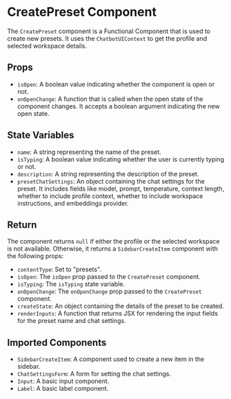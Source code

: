 # CreatePreset Component

The `CreatePreset` component is a Functional Component that is used to create new presets. It uses the `ChatbotUIContext` to get the profile and selected workspace details.

## Props

- `isOpen`: A boolean value indicating whether the component is open or not.
- `onOpenChange`: A function that is called when the open state of the component changes. It accepts a boolean argument indicating the new open state.

## State Variables

- `name`: A string representing the name of the preset.
- `isTyping`: A boolean value indicating whether the user is currently typing or not.
- `description`: A string representing the description of the preset.
- `presetChatSettings`: An object containing the chat settings for the preset. It includes fields like model, prompt, temperature, context length, whether to include profile context, whether to include workspace instructions, and embeddings provider.

## Return

The component returns `null` if either the profile or the selected workspace is not available. Otherwise, it returns a `SidebarCreateItem` component with the following props:

- `contentType`: Set to "presets".
- `isOpen`: The `isOpen` prop passed to the `CreatePreset` component.
- `isTyping`: The `isTyping` state variable.
- `onOpenChange`: The `onOpenChange` prop passed to the `CreatePreset` component.
- `createState`: An object containing the details of the preset to be created.
- `renderInputs`: A function that returns JSX for rendering the input fields for the preset name and chat settings.

## Imported Components

- `SidebarCreateItem`: A component used to create a new item in the sidebar.
- `ChatSettingsForm`: A form for setting the chat settings.
- `Input`: A basic input component.
- `Label`: A basic label component.